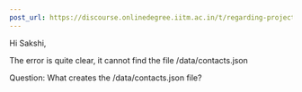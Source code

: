 ```yaml
---
post_url: https://discourse.onlinedegree.iitm.ac.in/t/regarding-project1-for-file-not-detecting-after-sending-post-request/167172/2
---
```

Hi Sakshi,

The error is quite clear, it cannot find the file /data/contacts.json

Question: What creates the /data/contacts.json file?